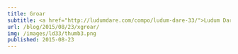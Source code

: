 ```yaml
---
title: Groar
subtitle: <a href="http://ludumdare.com/compo/ludum-dare-33/">Ludum Dare 33</a>
url: /blog/2015/08/23/xgroar/
img: /images/ld33/thumb3.png
published: 2015-08-23
---
```


